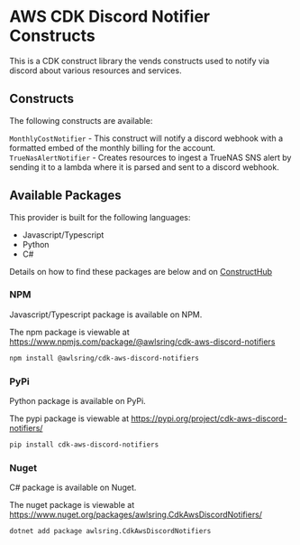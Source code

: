 # AWS CDK Discord Notifier Constructs

This is a CDK construct library the vends constructs used to notify via discord about various resources and services.

## Constructs

The following constructs are available:

`MonthlyCostNotifier` - This construct will notify a discord webhook with a formatted embed of the monthly billing for the account.
`TrueNasAlertNotifier` - Creates resources to ingest a TrueNAS SNS alert by sending it to a lambda where it is parsed and sent to a discord webhook.

## Available Packages

This provider is built for the following languages:

* Javascript/Typescript
* Python
* C#

Details on how to find these packages are below and on [ConstructHub](https://constructs.dev/packages/@awlsring/cdk-aws-discord-notifiers)

### NPM

Javascript/Typescript package is available on NPM.

The npm package is viewable at https://www.npmjs.com/package/@awlsring/cdk-aws-discord-notifiers

```bash
npm install @awlsring/cdk-aws-discord-notifiers
```

### PyPi

Python package is available on PyPi.

The pypi package is viewable at https://pypi.org/project/cdk-aws-discord-notifiers/

```bash
pip install cdk-aws-discord-notifiers
```

### Nuget

C# package is available on Nuget.

The nuget package is viewable at https://www.nuget.org/packages/awlsring.CdkAwsDiscordNotifiers/

```bash
dotnet add package awlsring.CdkAwsDiscordNotifiers
```
